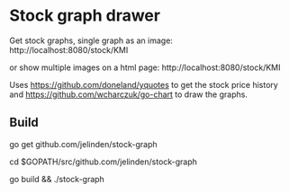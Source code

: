 # Stock graph drawer

Get stock graphs, single graph as an image: http://localhost:8080/stock/KMI

or show multiple images on a html page:
http://localhost:8080/stock/KMI

Uses https://github.com/doneland/yquotes to get the stock price history and
https://github.com/wcharczuk/go-chart to draw the graphs.

## Build

go get github.com/jelinden/stock-graph

cd $GOPATH/src/github.com/jelinden/stock-graph

go build && ./stock-graph
